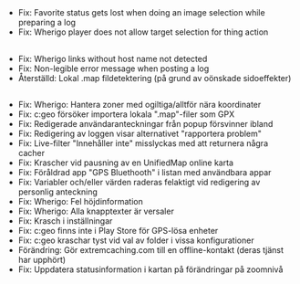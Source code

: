 ##
- Fix: Favorite status gets lost when doing an image selection while preparing a log
- Fix: Wherigo player does not allow target selection for thing action

##
- Fix: Wherigo links without host name not detected
- Fix: Non-legible error message when posting a log
- Återställd: Lokal .map fildetektering (på grund av oönskade sidoeffekter)

##
- Fix: Wherigo: Hantera zoner med ogiltiga/alltför nära koordinater
- Fix: c:geo försöker importera lokala ".map"-filer som GPX
- Fix: Redigerade användaranteckningar från popup försvinner ibland
- Fix: Redigering av loggen visar alternativet "rapportera problem"
- Fix: Live-filter "Innehåller inte" misslyckas med att returnera några cacher
- Fix: Krascher vid pausning av en UnifiedMap online karta
- Fix: Föråldrad app "GPS Bluethooth" i listan med användbara appar
- Fix: Variabler och/eller värden raderas felaktigt vid redigering av personlig anteckning
- Fix: Wherigo: Fel höjdinformation
- Fix: Wherigo: Alla knapptexter är versaler
- Fix: Krasch i inställningar
- Fix: c:geo finns inte i Play Store för GPS-lösa enheter
- Fix: c:geo kraschar tyst vid val av folder i vissa konfigurationer
- Förändring: Gör extremcaching.com till en offline-kontakt (deras tjänst har upphört)
- Fix: Uppdatera statusinformation i kartan på förändringar på zoomnivå
